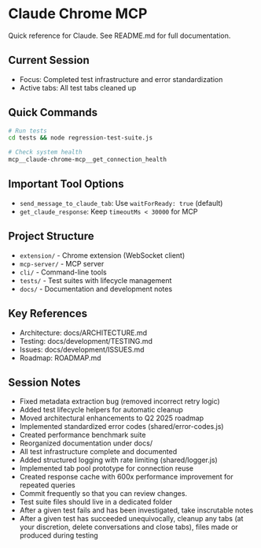 # Claude Chrome MCP

Quick reference for Claude. See README.md for full documentation.

## Current Session
- Focus: Completed test infrastructure and error standardization
- Active tabs: All test tabs cleaned up

## Quick Commands
```bash
# Run tests
cd tests && node regression-test-suite.js

# Check system health
mcp__claude-chrome-mcp__get_connection_health
```

## Important Tool Options
- `send_message_to_claude_tab`: Use `waitForReady: true` (default)
- `get_claude_response`: Keep `timeoutMs < 30000` for MCP

## Project Structure
- `extension/` - Chrome extension (WebSocket client)
- `mcp-server/` - MCP server
- `cli/` - Command-line tools
- `tests/` - Test suites with lifecycle management
- `docs/` - Documentation and development notes

## Key References
- Architecture: docs/ARCHITECTURE.md
- Testing: docs/development/TESTING.md  
- Issues: docs/development/ISSUES.md
- Roadmap: ROADMAP.md

## Session Notes
- Fixed metadata extraction bug (removed incorrect retry logic)
- Added test lifecycle helpers for automatic cleanup
- Moved architectural enhancements to Q2 2025 roadmap
- Implemented standardized error codes (shared/error-codes.js)
- Created performance benchmark suite
- Reorganized documentation under docs/
- All test infrastructure complete and documented
- Added structured logging with rate limiting (shared/logger.js)
- Implemented tab pool prototype for connection reuse
- Created response cache with 600x performance improvement for repeated queries
- Commit frequently so that you can review changes.
- Test suite files should live in a dedicated folder
- After a given test fails and has been investigated, take inscrutable notes
- After a given test has succeeded unequivocally, cleanup any tabs (at your discretion, delete conversations and close tabs), files made or produced during testing
